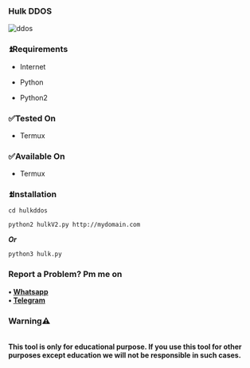 ### Hulk DDOS

![ddos](https://c.tenor.com/63fxZ6A0A_gAAAAd/d-dos-computer.gif)

### ⏫Requirements

* Internet

* Python

* Python2

### ✅Tested On

* Termux

### ✅Available On

* Termux

### ⏫Installation

```
cd hulkddos
```
```
python2 hulkV2.py http://mydomain.com
```
***Or***
```
python3 hulk.py 
```
### Report a Problem? Pm me on
<b>• [Whatsapp](https://bit.ly/3GQHTp2)</b>
<br>
<b>• [Telegram](https://t.me/@wold002)</b>
</br>

### Warning⚠️

<br>
<b> This tool is only for educational purpose. If you use this tool for other purposes except education we will not be responsible in such cases. </b>
</br>

